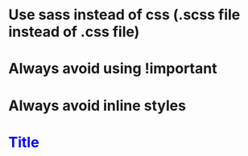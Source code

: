 # Use sass instead of css (.scss file instead of .css file)

# Always avoid using !important

# Always avoid inline styles
<h1 style="color: blue;">Title</h1>
